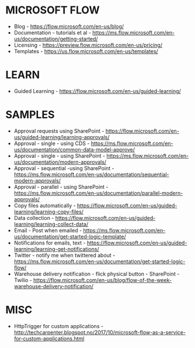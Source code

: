 # MICROSOFT FLOW
* Blog - https://flow.microsoft.com/en-us/blog/
* Documentation - tutorials et al - https://ms.flow.microsoft.com/en-us/documentation/getting-started/
* Licensing - https://preview.flow.microsoft.com/en-us/pricing/
* Templates - https://us.flow.microsoft.com/en-us/templates/

# LEARN
* Guided Learning - https://flow.microsoft.com/en-us/guided-learning/

# SAMPLES
* Approval requests using SharePoint - https://flow.microsoft.com/en-us/guided-learning/learning-approvals/
* Approval - single - using CDS - https://ms.flow.microsoft.com/en-us/documentation/common-data-model-approve/
* Approval - single - using SharePoint - https://ms.flow.microsoft.com/en-us/documentation/modern-approvals/
* Approval - sequential -using SharePoint - https://ms.flow.microsoft.com/en-us/documentation/sequential-modern-approvals/ 
* Approval - parallel - using SharePoint - https://ms.flow.microsoft.com/en-us/documentation/parallel-modern-approvals/
* Copy files automatically - https://flow.microsoft.com/en-us/guided-learning/learning-copy-files/
* Data collection - https://flow.microsoft.com/en-us/guided-learning/learning-collect-data/
* Email - Post when emailed - https://ms.flow.microsoft.com/en-us/documentation/get-started-logic-template/
* Notifications for emails, text - https://flow.microsoft.com/en-us/guided-learning/learning-get-notifications/
* Twitter - notify me when twittered about - https://ms.flow.microsoft.com/en-us/documentation/get-started-logic-flow/
* Warehouse delivery notification - flick physical button - SharePoint - Twilio - https://flow.microsoft.com/en-us/blog/flow-of-the-week-warehouse-delivery-notification/ 

# MISC
* HttpTrigger for custom applications - http://techcarpenter.blogspot.no/2017/10/microsoft-flow-as-a-service-for-custom-applications.html


